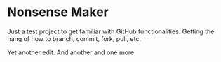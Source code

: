 # Nonsense Maker
Just a test project to get familiar with GitHub functionalities. Getting the hang of how to branch, commit, fork, pull, etc.

Yet another edit. And another and one more
